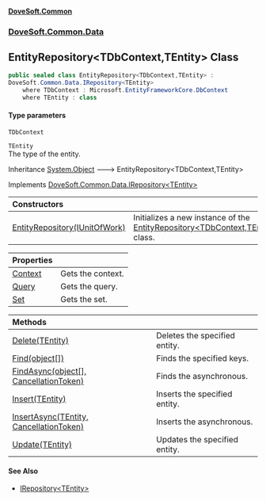 #### [DoveSoft.Common](readme.md 'readme')
### [DoveSoft.Common.Data](DoveSoft_Common_Data.md 'DoveSoft.Common.Data')
## EntityRepository&lt;TDbContext,TEntity&gt; Class
```csharp
public sealed class EntityRepository<TDbContext,TEntity> :
DoveSoft.Common.Data.IRepository<TEntity>
    where TDbContext : Microsoft.EntityFrameworkCore.DbContext
    where TEntity : class
```
#### Type parameters
<a name='DoveSoft_Common_Data_EntityRepository_TDbContext_TEntity__TDbContext'></a>
`TDbContext`  
  
<a name='DoveSoft_Common_Data_EntityRepository_TDbContext_TEntity__TEntity'></a>
`TEntity`  
The type of the entity.
  

Inheritance [System.Object](https://docs.microsoft.com/en-us/dotnet/api/System.Object 'System.Object') &#129106; EntityRepository&lt;TDbContext,TEntity&gt;  

Implements [DoveSoft.Common.Data.IRepository&lt;](IRepository_TEntity_.md 'DoveSoft.Common.Data.IRepository&lt;TEntity&gt;')[TEntity](EntityRepository_TDbContext_TEntity_.md#DoveSoft_Common_Data_EntityRepository_TDbContext_TEntity__TEntity 'DoveSoft.Common.Data.EntityRepository&lt;TDbContext,TEntity&gt;.TEntity')[&gt;](IRepository_TEntity_.md 'DoveSoft.Common.Data.IRepository&lt;TEntity&gt;')  

| Constructors | |
| :--- | :--- |
| [EntityRepository(IUnitOfWork)](EntityRepository_TDbContext_TEntity___ctor_D161kaDeAsO9sNCjfgzG5w.md 'DoveSoft.Common.Data.EntityRepository&lt;TDbContext,TEntity&gt;.EntityRepository(DoveSoft.Common.Data.IUnitOfWork)') | Initializes a new instance of the [EntityRepository&lt;TDbContext,TEntity&gt;](EntityRepository_TDbContext_TEntity_.md 'DoveSoft.Common.Data.EntityRepository&lt;TDbContext,TEntity&gt;') class.<br/> |

| Properties | |
| :--- | :--- |
| [Context](EntityRepository_TDbContext_TEntity__Context.md 'DoveSoft.Common.Data.EntityRepository&lt;TDbContext,TEntity&gt;.Context') | Gets the context.<br/> |
| [Query](EntityRepository_TDbContext_TEntity__Query.md 'DoveSoft.Common.Data.EntityRepository&lt;TDbContext,TEntity&gt;.Query') | Gets the query.<br/> |
| [Set](EntityRepository_TDbContext_TEntity__Set.md 'DoveSoft.Common.Data.EntityRepository&lt;TDbContext,TEntity&gt;.Set') | Gets the set.<br/> |

| Methods | |
| :--- | :--- |
| [Delete(TEntity)](EntityRepository_TDbContext_TEntity__Delete_EEy++BIxxq8XOZHOjx8_0Q.md 'DoveSoft.Common.Data.EntityRepository&lt;TDbContext,TEntity&gt;.Delete(TEntity)') | Deletes the specified entity.<br/> |
| [Find(object[])](EntityRepository_TDbContext_TEntity__Find_xiL2Iv3i5d3nANBMQdAyWQ.md 'DoveSoft.Common.Data.EntityRepository&lt;TDbContext,TEntity&gt;.Find(object[])') | Finds the specified keys.<br/> |
| [FindAsync(object[], CancellationToken)](EntityRepository_TDbContext_TEntity__FindAsync_EYForrw5SjwpscZGIjEf3A.md 'DoveSoft.Common.Data.EntityRepository&lt;TDbContext,TEntity&gt;.FindAsync(object[], System.Threading.CancellationToken)') | Finds the asynchronous.<br/> |
| [Insert(TEntity)](EntityRepository_TDbContext_TEntity__Insert_ZiXyD4YY_erUFNUDe6rd3Q.md 'DoveSoft.Common.Data.EntityRepository&lt;TDbContext,TEntity&gt;.Insert(TEntity)') | Inserts the specified entity.<br/> |
| [InsertAsync(TEntity, CancellationToken)](EntityRepository_TDbContext_TEntity__InsertAsync_8MZPyFXYjKLkvhwvdadB1g.md 'DoveSoft.Common.Data.EntityRepository&lt;TDbContext,TEntity&gt;.InsertAsync(TEntity, System.Threading.CancellationToken)') | Inserts the asynchronous.<br/> |
| [Update(TEntity)](EntityRepository_TDbContext_TEntity__Update_cUSsx+GbDv8RSfRipl5n9A.md 'DoveSoft.Common.Data.EntityRepository&lt;TDbContext,TEntity&gt;.Update(TEntity)') | Updates the specified entity.<br/> |
#### See Also
- [IRepository&lt;TEntity&gt;](IRepository_TEntity_.md 'DoveSoft.Common.Data.IRepository&lt;TEntity&gt;')
